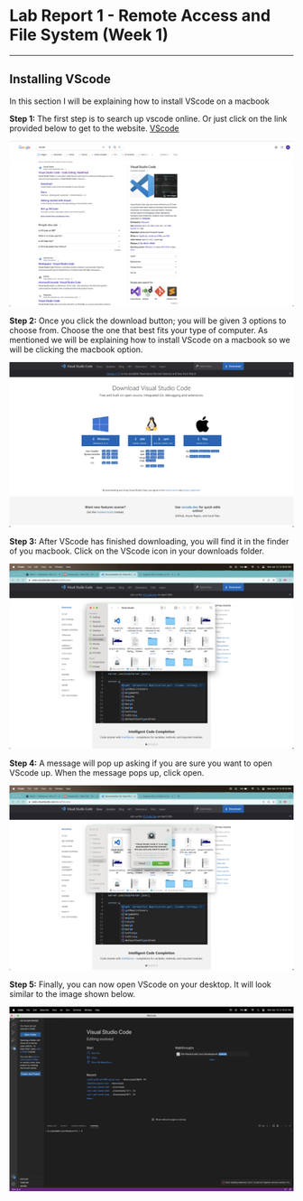 # Lab Report 1 - Remote Access and File System (Week 1)
---

## Installing VScode
In this section I will be explaining how to install VScode on a macbook

**Step 1:**
The first step is to search up vscode online. Or just click on the link provided below to get to the website.
[VScode](https://code.visualstudio.com/)

![VScode Google img](https://github.com/alinatp/cse15l-lab-reports/blob/main/images/VScode-Google.png)

**Step 2:**
Once you click the download button; you will be given 3 options to choose from. Choose the one that best fits your type of computer. As mentioned we will be explaining how to install VScode on a macbook so we will be clicking the macbook option.

![VScode Download Options img](https://github.com/alinatp/cse15l-lab-reports/blob/main/images/Download-options.png)

**Step 3:**
After VScode has finished downloading, you will find it in the finder of you macbook. Click on the VScode icon in your downloads folder.

![Downloads file img](https://github.com/alinatp/cse15l-lab-reports/blob/main/images/Downloads-file.png)

**Step 4:**
A message will pop up asking if you are sure you want to open VScode up. When the message pops up, click open.

![Downloading message img](https://github.com/alinatp/cse15l-lab-reports/blob/main/images/Download-warning.png)

**Step 5:**
Finally, you can now open VScode on your desktop. It will look similar to the image shown below.

![VScode open img](https://github.com/alinatp/cse15l-lab-reports/blob/main/images/VScode-open.png)
